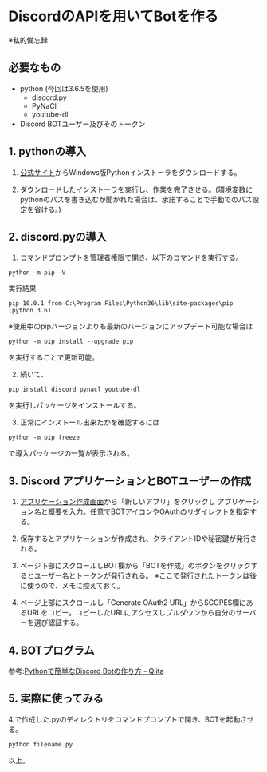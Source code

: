 # DiscordのAPIを用いてBotを作る
※私的備忘録

## **必要なもの**
  - python (今回は3.6.5を使用)
    - discord.py
    - PyNaCl
    - youtube-dl
  - Discord BOTユーザー及びそのトークン 

## **1. pythonの導入**
   1. [公式サイト](https://www.python.org/downloads)からWindows版Pythonインストーラをダウンロードする。
   
   2. ダウンロードしたインストーラを実行し、作業を完了させる。(環境変数にpythonのパスを書き込むか聞かれた場合は、承諾することで手動でのパス設定を省ける。)

## **2. discord.pyの導入**
   1. コマンドプロンプトを管理者権限で開き、以下のコマンドを実行する。

   ```terminal
   python -m pip -V
   ```

   実行結果

   ```terminal
   pip 10.0.1 from C:\Program Files\Python36\lib\site-packages\pip (python 3.6)
   ```

   ※使用中のpipバージョンよりも最新のバージョンにアップデート可能な場合は
   
   ```terminal
   python -m pip install --upgrade pip
   ```
   を実行することで更新可能。

   2. 続いて、
   
   ```terminal
   pip install discord pynacl youtube-dl
   ```
  
   を実行しパッケージをインストールする。

   3. 正常にインストール出来たかを確認するには

   ```terminal
   python -m pip freeze
   ```
   
   で導入パッケージの一覧が表示される。

## **3. Discord アプリケーションとBOTユーザーの作成**
   1. [アプリケーション作成画面](https://discordapp.com/developers/applications/me)から「新しいアプリ」をクリックし
   アプリケーション名と概要を入力。任意でBOTアイコンやOAuthのリダイレクトを指定する。
   
   2. 保存するとアプリケーションが作成され、クライアントIDや秘密鍵が発行される。

   3. ページ下部にスクロールしBOT欄から「BOTを作成」のボタンをクリックするとユーザー名とトークンが発行される。
   ※ここで発行されたトークンは後に使うので、メモに控えておく。

   4. ページ上部にスクロールし「Generate OAuth2 URL」からSCOPES欄にあるURLをコピー。コピーしたURLにアクセスしプルダウンから自分のサーバーを選び認証する。

## **4. BOTプログラム**
   参考:[Pythonで簡単なDiscord Botの作り方 - Qiita](https://qiita.com/PinappleHunter/items/af4ccdbb04727437477f#botを書く) 

## **5. 実際に使ってみる**
   4.で作成した.pyのディレクトリをコマンドプロンプトで開き、BOTを起動させる。

   ```terminal
   python filename.py
   ```
   以上。
